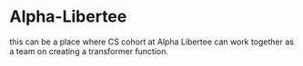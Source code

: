 # Alpha-Libertee
this can be a place where CS cohort at Alpha Libertee can work together as a team on creating a transformer function.
